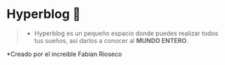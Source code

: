 # Hyperblog 💚
> - Hyperblog es un pequeño espacio donde puedes realizar todos tus sueños, así darlos a conocer al **MUNDO ENTERO**.

*Creado por el increible Fabian Rioseco
